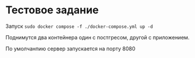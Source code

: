 # Тестовое задание

Запуск `sudo docker compose -f ./docker-compose.yml up -d`

Поднимутся два контейнера один с постгресом, другой с приложением.

По умолчанпию сервер запускается на порту 8080
